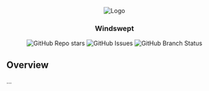 <div align="center">
    <img src="https://avatars.githubusercontent.com/u/220843018?s=200&v=4" alt="Logo">
</div>

<div align="center">
  <h3>Windswept</h3>
</div>

<div align="center">
   <img alt="GitHub Repo stars" src="https://img.shields.io/github/stars/windswept-bot/windswept">
   <img alt="GitHub Issues" src="https://img.shields.io/github/issues/windswept-bot/windswept">
   <img alt="GitHub Branch Status" src="https://img.shields.io/github/check-runs/windswept-bot/windswept/deployment%2Fstaging">
</div>

## Overview

...